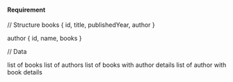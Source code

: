 #### Requirement

// Structure
books {
id,
title,
publishedYear,
author
}

author {
id,
name,
books
}

// Data

list of books
list of authors
list of books with author details
list of author with book details
